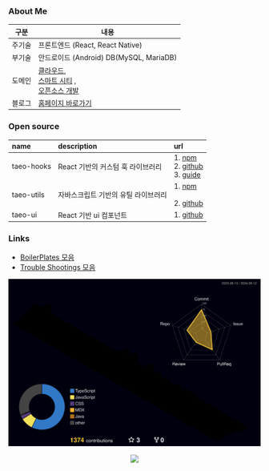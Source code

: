 
### About Me



| 구분     | 내용                                                         |
| -------- | ------------------------------------------------------------ |
| 주기술   | 프론트엔드 (React, React Native)                             |
| 부기술   | 안드로이드 (Android) DB(MySQL, MariaDB)       |
| 도메인 | [클라우드]( https://tkolab.tistory.com/search/cloud), <br />[스마트 시티](https://tkolab.tistory.com/search/%EC%8A%A4%EB%A7%88%ED%8A%B8%EC%8B%9C%ED%8B%B0) , <br />[오픈소스 개발](https://taeo.gitbook.io/taeo/taeo-hooks) |
| 블로그   | [홈페이지 바로가기](https://tkolab.tistory.com/)             |



### Open source

| name       | description                         | url                                                          |
| :--------- | :---------------------------------- | :----------------------------------------------------------- |
| taeo-hooks | React 기반의 커스텀 훅 라이브러리   | 1. [npm](https://www.npmjs.com/package/taeo-hooks) <br /> 2. [github](https://github.com/taetaeo/taeo-hooks)<br />3. [guide](https://taeo.gitbook.io/taeo/taeo-hooks) |
| taeo-utils | 자바스크립트 기반의 유틸 라이브러리 | 1. [npm](https://www.npmjs.com/package/taeo-utils)<br /><br />2. [github](https://github.com/taetaeo/taeo-utils) |
| taeo-ui    | React 기반 ui 컴포넌트   | 1. [github](https://github.com/taetaeo/taeo-ui/tree/master) |

### Links
- [BoilerPlates 모음](https://github.com/taetaeo?tab=repositories&q=boilerplate-2024&type=&language=&sort=)
- [Trouble Shootings 모음](https://tkolab.tistory.com/search/Trouble)




<!-- <a href="https://hits.seeyoufarm.com"><img src="https://hits.seeyoufarm.com/api/count/incr/badge.svg?url=https%3A%2F%2Fgithub.com%2Fdahhnym&count_bg=%2379C83D&title_bg=%23555555&icon=&icon_color=%23E7E7E7&title=hits&edge_flat=true" align="right"/></a><br>
->

<!-- ![header](https://capsule-render.vercel.app/api?type=waving&color=gradient&height=300&section=header&text=Hello👋%20I'm%20T.K%20&fontSize=90&fontAlignY=45)
->



<!-- ![javascript](https://badges.aleen42.com/src/javascript.svg)
![node](https://badges.aleen42.com/src/node.svg)
![vue](https://badges.aleen42.com/src/vue.svg)
![react](https://badges.aleen42.com/src/react.svg)
![typescript](https://badges.aleen42.com/src/typescript.svg)
![webpack](https://badges.aleen42.com/src/webpack.svg) -->

<!-- [![tk's github activity graph](https://activity-graph.herokuapp.com/graph?username=ohtaekwon&theme=xcode)](https://github.com/holabee/github-readme-activity-graph)
 -->


<!-- <b><em><a href="https://ohtaekwon.github.io/OHTK-Portfolio/">더 알아보기!</a></em></b> -->

![리드미 3D](https://github.com/taetaeo/taetaeo/blob/master/profile-3d-contrib/profile-night-rainbow.svg)


<p align="center">
  <a href="https://github.com/taetaeo" title="GitHub OHTAEKWON">
    <img src="https://img.shields.io/github/followers/taetaeo?label=follow&style=social" alt-text="GitHub OHTAEKWON" height="30"/>
  </a>






